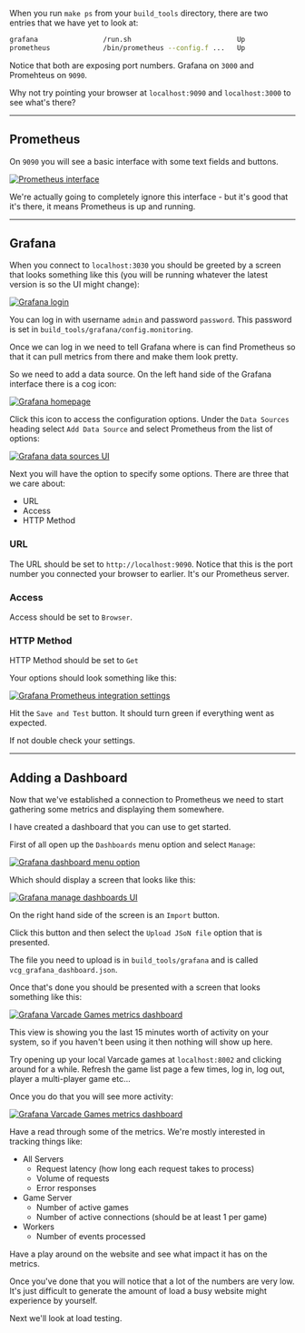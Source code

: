 When you run `make ps` from your `build_tools` directory, there are two entries that we have yet to look at:

```bash
grafana                /run.sh                          Up             0.0.0.0:3001->3000/tcp                        
prometheus             /bin/prometheus --config.f ...   Up             0.0.0.0:9090->9090/tcp  
```

Notice that both are exposing port numbers. Grafana on `3000` and Promehteus on `9090`.

Why not try pointing your browser at `localhost:9090` and `localhost:3000` to see what's there?

***

## Prometheus

On `9090` you will see a basic interface with some text fields and buttons.

[![Prometheus interface](img/prometheus.png)](img/prometheus.png)

We're actually going to completely ignore this interface - but it's good that it's there, it means Prometheus is up and running.

***

##  Grafana

When you connect to `localhost:3030` you should be greeted by a screen that looks something like this (you will be running whatever the latest version is so the UI might change):

[![Grafana login](img/grafana_login.png)](img/grafana_login.png)

You can log in with username `admin` and password `password`. This password is set in `build_tools/grafana/config.monitoring`.

Once we can log in we need to tell Grafana where is can find Prometheus so that it can pull metrics from there and make them look pretty.

So we need to add a data source. On the left hand side of the Grafana interface there is a cog icon:

[![Grafana homepage](img/grafana_home.png)](img/grafana_home.png)

Click this icon to access the configuration options. Under the `Data Sources` heading select `Add Data Source` and select Prometheus from the list of options:


[![Grafana data sources UI](img/grafana_prometheus_source.png)](img/grafana_prometheus_source.png)

Next you will have the option to specify some options. There are three that we care about:

* URL
* Access
* HTTP Method

### URL

The URL should be set to `http://localhost:9090`. Notice that this is the port number you connected your browser to earlier. It's our Prometheus server.

### Access

Access should be set to `Browser`.

### HTTP Method

HTTP Method should be set to `Get`

Your options should look something like this:

[![Grafana Prometheus integration settings](img/grafana_prometheus_settings.png)](img/grafana_prometheus_settings.png)

Hit the `Save and Test` button. It should turn green if everything went as expected.

If not double check your settings.

***

## Adding a Dashboard

Now that we've established a connection to Prometheus we need to start gathering some metrics and displaying them somewhere.

I have created a dashboard that you can use to get started.

First of all open up the `Dashboards` menu option and select `Manage`:

[![Grafana dashboard menu option](img/grafana_dashboard.png)](img/grafana_dashboard.png)

Which should display a screen that looks like this:

[![Grafana manage dashboards UI](img/dash_manage.png)](img/dash_manage.png)

On the right hand side of the screen is an `Import` button.

Click this button and then select the `Upload JSoN file` option that is presented.

The file you need to upload is in `build_tools/grafana` and is called `vcg_grafana_dashboard.json`.

Once that's done you should be presented with a screen that looks something like this:

[![Grafana Varcade Games metrics dashboard](img/grafana_vcg_dashboard.png)](img/grafana_vcg_dashboard.png)

This view is showing you the last 15 minutes worth of activity on your system, so if you haven't been using it then nothing will show up here.

Try opening up your local Varcade games at `localhost:8002` and clicking around for a while. Refresh the game list page a few times, log in, log out, player a multi-player game etc...

Once you do that you will see more activity:

[![Grafana Varcade Games metrics dashboard](img/grafana_dash_activity.png)](img/grafana_dash_activity.png)

Have a read through some of the metrics. We're mostly interested in tracking things like:

* All Servers
    - Request latency (how long each request takes to process)
    - Volume of requests
    - Error responses
* Game Server
    - Number of active games
    - Number of active connections (should be at least 1 per game)
* Workers
    - Number of events processed

Have a play around on the website and see what impact it has on the metrics.

Once you've done that you will notice that a lot of the numbers are very low. It's just difficult to generate the amount of load a busy website might experience by yourself.

Next we'll look at load testing.
